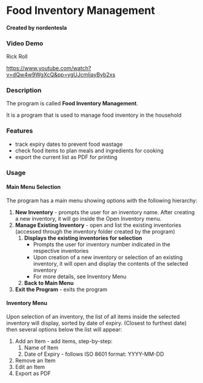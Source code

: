 # Food Inventory Management
#### Created by nordentesla
### Video Demo 
Rick Roll

https://www.youtube.com/watch?v=dQw4w9WgXcQ&pp=ygUJcmljayByb2xs

### Description
The program is called **Food Inventory Management**.

It is a program that is used to manage food inventory in the household
### Features
* track expiry dates to prevent food wastage
* check food items to plan meals and ingredients for cooking
* export the current list as PDF for printing
### Usage
#### Main Menu Selection
The program has a main menu showing options with the following hierarchy:
1. **New Inventory** - prompts the user for an inventory name. After creating a new inventory, it will go inside the Open Inventory menu.
1. **Manage Existing Inventory** - open and list the existing inventories (accessed through the inventory folder created by the program)
    1. **Displays the existing inventories for selection**
        * Prompts the user for inventory number indicated in the respective inventories
        * Upon creation of a new inventory or selection of an existing inventory, it will open and display the contents of the selected inventory
        * For more details, see Inventory Menu 
    1. **Back to Main Menu**
1. **Exit the Program** - exits the program
#### Inventory Menu
Upon selection of an inventory, the list of all items inside the selected inventory will display, sorted by date of expiry. (Closest to furthest date) then several options below the list will appear:
1. Add an Item - add items, step-by-step:
    1. Name of Item
    1. Date of Expiry - follows ISO 8601 format: YYYY-MM-DD
1. Remove an Item
1. Edit an Item
1. Export as PDF

